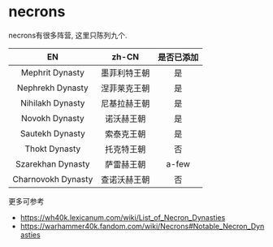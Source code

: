 # necrons

necrons有很多阵营, 这里只陈列九个.

|         EN         |    zh-CN     | 是否已添加 |
|:------------------:|:------------:|:---------:|
|  Mephrit Dynasty   | 墨菲利特王朝 |     是     |
|  Nephrekh Dynasty  | 涅菲莱克王朝 |     是     |
|  Nihilakh Dynasty  | 尼基拉赫王朝 |     是     |
|   Novokh Dynasty   |  诺沃赫王朝  |     是     |
|  Sautekh Dynasty   |  索泰克王朝  |     是     |
|   Thokt Dynasty    |  托克特王朝  |     否     |
| Szarekhan Dynasty  |  萨雷赫王朝  |     a-few     |
| Charnovokh Dynasty | 查诺沃赫王朝 |     否     |

更多可参考

+ <https://wh40k.lexicanum.com/wiki/List_of_Necron_Dynasties>
+ <https://warhammer40k.fandom.com/wiki/Necrons#Notable_Necron_Dynasties>

